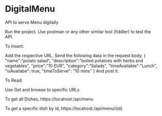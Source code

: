 # DigitalMenu
API to serve Menu digitally

Run the project.
Use postman or any other similar tool (fiddler) to test the API.

To Insert:

Add the respective URL.
Send the following data in the request body,
{
	"name":"potato salad",
	"description":"boiled potatoes with herbs and vegetables",
	"price":"10 EUR",
	"category":"Salads",
	"timeAvailable":"Lunch",
	"isAvailabe": true,
	"timeToServe": "10 mins"
}
And post it.

To Read:

Use Get and browse to specific URLs

To get all Dishes,
https://locahost:<portno>/api/menu

To get a specific dish by id,
https://locahost:<portno>/api/menu/{id} 
